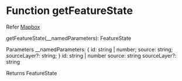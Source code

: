 # Function getFeatureState

Refer [Mapbox](https://docs.mapbox.com/mapbox-gl-js/api/map/#map#getfeaturestate)

getFeatureState(__namedParameters): FeatureState

Parameters
__namedParameters: {
    id: string | number;
    source: string;
    sourceLayer?: string;
}
    id: string | number
    source: string
    <Optional> sourceLayer?: string

Returns FeatureState